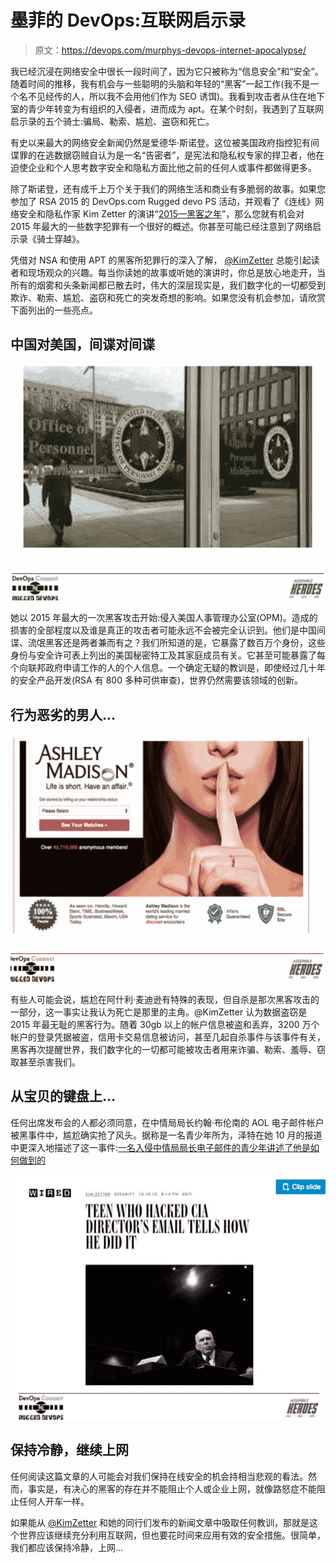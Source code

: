# 墨菲的 DevOps:互联网启示录

> 原文：<https://devops.com/murphys-devops-internet-apocalypse/>

我已经沉浸在网络安全中很长一段时间了，因为它只被称为“信息安全”和“安全”。随着时间的推移，我有机会与一些聪明的头脑和年轻的“黑客”一起工作(我不是一个名不见经传的人，所以我不会用他们作为 SEO 诱饵)。我看到攻击者从住在地下室的青少年转变为有组织的入侵者，进而成为 apt。在某个时刻，我遇到了互联网启示录的五个骑士:骗局、勒索、尴尬、盗窃和死亡。

有史以来最大的网络安全新闻仍然是爱德华·斯诺登。这位被美国政府指控犯有间谍罪的在逃数据窃贼自认为是一名“告密者”，是宪法和隐私权专家的捍卫者，他在迫使企业和个人思考数字安全和隐私方面比他之前的任何人或事件都做得更多。

除了斯诺登，还有成千上万个关于我们的网络生活和商业有多脆弱的故事。如果您参加了 RSA 2015 的 DevOps.com Rugged devo PS 活动，并观看了《连线》网络安全和隐私作家 Kim Zetter 的演讲“[2015—黑客之年](http://www.slideshare.net/SeniorStoryteller/kim-zetter-the-year-in-hacks-2015?qid=da3df2aa-f9d9-4972-ae2d-69bcd6291ecb&v=&b=&from_search=1)”，那么您就有机会对 2015 年最大的一些数字犯罪有一个很好的概述。你甚至可能已经注意到了网络启示录《骑士穿越》。

凭借对 NSA 和使用 APT 的黑客所犯罪行的深入了解， [@KimZetter](https://twitter.com/KimZetter) 总能引起读者和现场观众的兴趣。每当你读她的故事或听她的演讲时，你总是放心地走开，当所有的烟雾和头条新闻都已散去时，伟大的深层现实是，我们数字化的一切都受到欺诈、勒索、尴尬、盗窃和死亡的突发奇想的影响。如果您没有机会参加，请欣赏下面列出的一些亮点。

## 中国对美国，间谍对间谍

![Internet Apocalypse](img/a034897c11f6271fa2f1f281bec8beda.png)

她以 2015 年最大的一次黑客攻击开始:侵入美国人事管理办公室(OPM)。造成的损害的全部程度以及谁是真正的攻击者可能永远不会被完全认识到。他们是中国间谍、流氓黑客还是两者兼而有之？我们所知道的是，它暴露了数百万个身份，这些身份与安全许可表上列出的美国秘密特工及其家庭成员有关。它甚至可能暴露了每个向联邦政府申请工作的人的个人信息。一个确定无疑的教训是，即使经过几十年的安全产品开发(RSA 有 800 多种可供审查)，世界仍然需要该领域的创新。

## 行为恶劣的男人…

![Internet Apocalypse](img/eebb3e5628f525983ed9bea5b05d8b57.png)

有些人可能会说，尴尬在阿什利·麦迪逊有特殊的表现，但自杀是那次黑客攻击的一部分，这一事实让我认为死亡是那里的主角。@KimZetter 认为数据盗窃是 2015 年最无耻的黑客行为。随着 30gb 以上的帐户信息被盗和丢弃，3200 万个帐户的登录凭据被盗，信用卡交易信息被访问，甚至几起自杀事件与该事件有关，黑客再次提醒世界，我们数字化的一切都可能被攻击者用来诈骗、勒索、羞辱、窃取甚至杀害我们。

## 从宝贝的键盘上…

任何出席发布会的人都必须同意，在中情局局长约翰·布伦南的 AOL 电子邮件帐户被黑事件中，尴尬确实抢了风头。据称是一名青少年所为，泽特在她 10 月的报道中更深入地描述了这一事件:[一名入侵中情局局长电子邮件的青少年讲述了他是如何做到的](https://www.wired.com/2015/10/hacker-who-broke-into-cia-director-john-brennan-email-tells-how-he-did-it/)

![Internet Apocalypse](img/ecac9d26bfb5ee0fb8bc58250995b295.png)

## 保持冷静，继续上网

任何阅读这篇文章的人可能会对我们保持在线安全的机会持相当悲观的看法。然而，事实是，有决心的黑客的存在并不能阻止个人或企业上网，就像路怒症不能阻止任何人开车一样。

如果能从 [@KimZetter](https://twitter.com/KimZetter) 和她的同行们发布的新闻文章中吸取任何教训，那就是这个世界应该继续充分利用互联网，但也要花时间来应用有效的安全措施。很简单，我们都应该保持冷静，上网…